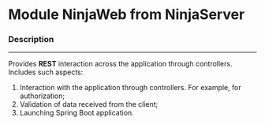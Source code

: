 Module NinjaWeb from NinjaServer
=============================

### Description
___

Provides **REST** interaction across the application through controllers. Includes such aspects:
1. Interaction with the application through controllers. For example, for authorization;
2. Validation of data received from the client; 
3. Launching Spring Boot application.